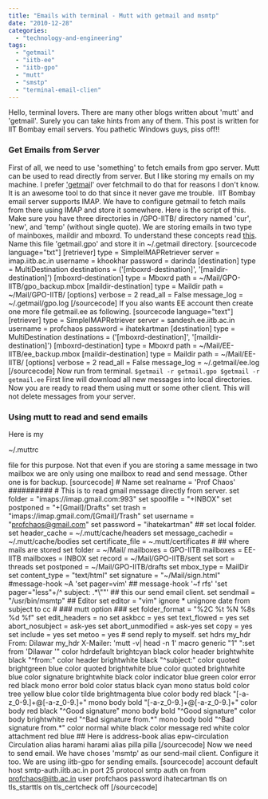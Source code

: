 ```yaml
---
title: "Emails with terminal - Mutt with getmail and msmtp"
date: "2010-12-28"
categories: 
  - "technology-and-engineering"
tags: 
  - "getmail"
  - "iitb-ee"
  - "iitb-gpo"
  - "mutt"
  - "smstp"
  - "terminal-email-clien"
---
```


Hello, terminal lovers. There are many other blogs written about 'mutt' and 'getmail'. Surely you can take hints from any of them. This post is written for IIT Bombay email servers. You pathetic Windows guys, piss off!!

### Get Emails from Server

First of all, we need to use 'something' to fetch emails from gpo server. Mutt can be used to read directly from server. But I like storing my emails on my machine. I prefer ['getmai](http://en.wikipedia.org/wiki/Getmail)l' over fetchmail to do that for reasons I don't know. It is an awesome tool to do that since it never gave me trouble.  IIT Bombay email server supports IMAP. We have to configure getmail to fetch mails from there using IMAP and store it somewhere. Here is the script of this. Make sure you have three directories in /GPO-IITB/ directory named 'cur', 'new', and 'temp' (without single quote). We are storing emails in two type of mainboxes, maildir and mboxrd. To understand these concepts read [this](http://pyropus.ca/software/getmail/configuration.html). Name this file 'getmail.gpo' and store it in ~/.getmail directory. \[sourcecode language="txt"\] \[retriever\] type = SimpleIMAPRetriever server = imap.iitb.ac.in username = khookhar password = darinda \[destination\] type = MultiDestination destinations = ('\[mboxrd-destination\]', '\[maildir-destination\]') \[mboxrd-destination\] type = Mboxrd path = ~/Mail/GPO-IITB/gpo\_backup.mbox \[maildir-destination\] type = Maildir path = ~/Mail/GPO-IITB/ \[options\] verbose = 2 read\_all = False message\_log = ~/.getmail/gpo.log \[/sourcecode\] If you also wants EE account then create one more file getmail.ee as following. \[sourcecode language="text"\] \[retriever\] type = SimpleIMAPRetriever server = sandesh.ee.iitb.ac.in username = profchaos password = ihatekartman \[destination\] type = MultiDestination destinations = ('\[mboxrd-destination\]', '\[maildir-destination\]') \[mboxrd-destination\] type = Mboxrd path = ~/Mail/EE-IITB/ee\_backup.mbox \[maildir-destination\] type = Maildir path = ~/Mail/EE-IITB/ \[options\] verbose = 2 read\_all = False message\_log = ~/.getmail/ee.log \[/sourcecode\] Now run from terminal. `$getmail -r getmail.gpo $getmail -r getmail.ee` First line will download all new messages into local directories. Now you are ready to read them using mutt or some other client. This will not delete messages from your server.

### Using mutt to read and send emails

Here is my <p>~/.muttrc</p> file for this purpose. Not that even if you are storing a same message in two mailbox we are only using one mailbox to read and send message. Other one is for backup. \[sourcecode\] # Name set realname = 'Prof Chaos' ########## # This is to read gmail message directly from server. set folder = "imaps://imap.gmail.com:993" set spoolfile = "+INBOX" set postponed = "+\[Gmail\]/Drafts" set trash = "imaps://imap.gmail.com/\[Gmail\]/Trash" set username = "profchaos@gmail.com" set password = "ihatekartman" ## set local folder. set header\_cache = ~/.mutt/cache/headers set message\_cachedir = ~/.mutt/cache/bodies set certificate\_file = ~.mutt/certificates # ## where mails are stored set folder = ~/Mail/ mailboxes = GPO-IITB mailboxes = EE-IITB mailboxes = INBOX set record = ~/Mail/GPO-IITB/sent set sort = threads set postponed = ~/Mail/GPO-IITB/drafts set mbox\_type = MailDir set content\_type = "text/html" set signature = "~/Mail/sign.html" #message-hook ~A 'set pager=vim' ## message-hook '~f rfs' 'set pager="less"+/^ subject: .\*\\""' ## this our send email client. set sendmail = "/usr/bin/msmtp" ## Editor set editor = "vim" ignore \* unignore date from subject to cc # ### mutt option ### set folder\_format = "%2C %t %N %8s %d %f" set edit\_headers = no set askbcc = yes set text\_flowed = yes set abort\_nosubject = ask-yes set abort\_unmodified = ask-yes set copy = yes set include = yes set metoo = yes # send reply to myself. set hdrs my\_hdr From: Dilawar my\_hdr X-Mailer: 'mutt -v| head -n 1' macro generic "1" ":set from 'Dilawar '" color hdrdefault brightcyan black color header brightwhite black "^from:" color header brightwhite black "^subject:" color quoted brightgreen blue color quoted brightwhite blue color quoted brightwhite blue color signature brightwhite black color indicator blue green color error red black mono error bold color status black cyan mono status bold color tree yellow blue color tilde brightmagenta blue color body red black "\[-a-z\_0-9.\]+@\[-a-z\_0-9.\]+" mono body bold "\[-a-z\_0-9.\]+@\[-a-z\_0-9.\]+" color body red black "^Good signature" mono body bold "^Good signature" color body brightwhite red "^Bad signature from.\*" mono body bold "^Bad signature from.\*" color normal white black color message red white color attachment red blue ## Here is address-book alias epw-circulation Circulation alias harami harami alias pilla pilla \[/sourcecode\] Now we need to send email. We have choses 'msmtp' as our send-mail client. Configure it too. We are using iitb-gpo for sending emails. \[sourcecode\] account default host smtp-auth.iitb.ac.in port 25 protocol smtp auth on from profchaos@iitb.ac.in user profchaos password ihatecartman tls on tls\_starttls on tls\_certcheck off \[/sourcecode\]
